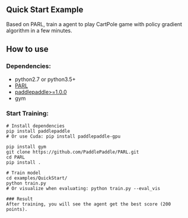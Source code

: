 ## Quick Start Example
Based on PARL, train a agent to play CartPole game with policy gradient algorithm in a few minutes.

## How to use
### Dependencies:

+ python2.7 or python3.5+
+ [PARL](https://github.com/PaddlePaddle/PARL)
+ [paddlepaddle>=1.0.0](https://github.com/PaddlePaddle/Paddle)
+ gym

### Start Training:
```
# Install dependencies
pip install paddlepaddle  
# Or use Cuda: pip install paddlepaddle-gpu

pip install gym
git clone https://github.com/PaddlePaddle/PARL.git
cd PARL
pip install .

# Train model
cd examples/QuickStart/
python train.py  
# Or visualize when evaluating: python train.py --eval_vis

### Result
After training, you will see the agent get the best score (200 points).
